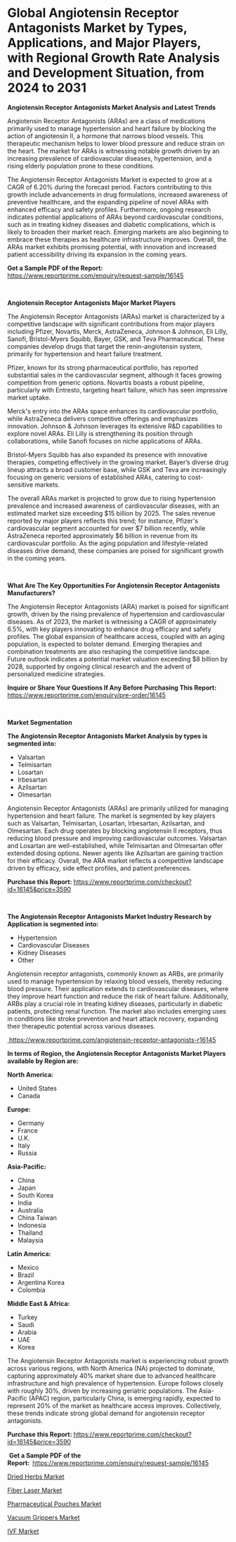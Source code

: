 <p><h1>Global Angiotensin Receptor Antagonists Market by Types, Applications, and Major Players, with Regional Growth Rate Analysis and Development Situation, from 2024 to 2031</h1></p><p><strong>Angiotensin Receptor Antagonists Market Analysis and Latest Trends</strong></p>
<p><p>Angiotensin Receptor Antagonists (ARAs) are a class of medications primarily used to manage hypertension and heart failure by blocking the action of angiotensin II, a hormone that narrows blood vessels. This therapeutic mechanism helps to lower blood pressure and reduce strain on the heart. The market for ARAs is witnessing notable growth driven by an increasing prevalence of cardiovascular diseases, hypertension, and a rising elderly population prone to these conditions.</p><p>The Angiotensin Receptor Antagonists Market is expected to grow at a CAGR of 6.20% during the forecast period. Factors contributing to this growth include advancements in drug formulations, increased awareness of preventive healthcare, and the expanding pipeline of novel ARAs with enhanced efficacy and safety profiles. Furthermore, ongoing research indicates potential applications of ARAs beyond cardiovascular conditions, such as in treating kidney diseases and diabetic complications, which is likely to broaden their market reach. Emerging markets are also beginning to embrace these therapies as healthcare infrastructure improves. Overall, the ARAs market exhibits promising potential, with innovation and increased patient accessibility driving its expansion in the coming years.</p></p>
<p><strong>Get a Sample PDF of the Report:&nbsp;</strong> <a href="https://www.reportprime.com/enquiry/request-sample/16145?utm_campaign=7&utm_medium=2&utm_source=Github&utm_content=ia&utm_term=02122024&utm_id=angiotensin-receptor-antagonists">https://www.reportprime.com/enquiry/request-sample/16145</a></p>
<p>&nbsp;</p>
<p><strong>Angiotensin Receptor Antagonists Major Market Players</strong></p>
<p><p>The Angiotensin Receptor Antagonists (ARAs) market is characterized by a competitive landscape with significant contributions from major players including Pfizer, Novartis, Merck, AstraZeneca, Johnson & Johnson, Eli Lilly, Sanofi, Bristol-Myers Squibb, Bayer, GSK, and Teva Pharmaceutical. These companies develop drugs that target the renin-angiotensin system, primarily for hypertension and heart failure treatment.</p><p>Pfizer, known for its strong pharmaceutical portfolio, has reported substantial sales in the cardiovascular segment, although it faces growing competition from generic options. Novartis boasts a robust pipeline, particularly with Entresto, targeting heart failure, which has seen impressive market uptake.</p><p>Merck's entry into the ARAs space enhances its cardiovascular portfolio, while AstraZeneca delivers competitive offerings and emphasizes innovation. Johnson & Johnson leverages its extensive R&D capabilities to explore novel ARAs. Eli Lilly is strengthening its position through collaborations, while Sanofi focuses on niche applications of ARAs.</p><p>Bristol-Myers Squibb has also expanded its presence with innovative therapies, competing effectively in the growing market. Bayer’s diverse drug lineup attracts a broad customer base, while GSK and Teva are increasingly focusing on generic versions of established ARAs, catering to cost-sensitive markets.</p><p>The overall ARAs market is projected to grow due to rising hypertension prevalence and increased awareness of cardiovascular diseases, with an estimated market size exceeding $15 billion by 2025. The sales revenue reported by major players reflects this trend; for instance, Pfizer's cardiovascular segment accounted for over $7 billion recently, while AstraZeneca reported approximately $6 billion in revenue from its cardiovascular portfolio. As the aging population and lifestyle-related diseases drive demand, these companies are poised for significant growth in the coming years.</p></p>
<p>&nbsp;</p>
<p><strong>What Are The Key Opportunities For Angiotensin Receptor Antagonists Manufacturers?</strong></p>
<p><p>The Angiotensin Receptor Antagonists (ARA) market is poised for significant growth, driven by the rising prevalence of hypertension and cardiovascular diseases. As of 2023, the market is witnessing a CAGR of approximately 6.5%, with key players innovating to enhance drug efficacy and safety profiles. The global expansion of healthcare access, coupled with an aging population, is expected to bolster demand. Emerging therapies and combination treatments are also reshaping the competitive landscape. Future outlook indicates a potential market valuation exceeding $8 billion by 2028, supported by ongoing clinical research and the advent of personalized medicine strategies.</p></p>
<p><strong>Inquire or Share Your Questions If Any Before Purchasing This Report:</strong> <a href="https://www.reportprime.com/enquiry/pre-order/16145?utm_campaign=7&utm_medium=2&utm_source=Github&utm_content=ia&utm_term=02122024&utm_id=angiotensin-receptor-antagonists">https://www.reportprime.com/enquiry/pre-order/16145</a></p>
<p>&nbsp;</p>
<p><strong>Market Segmentation</strong></p>
<p><strong>The Angiotensin Receptor Antagonists Market Analysis by types is segmented into:</strong></p>
<p><ul><li>Valsartan</li><li>Telmisartan</li><li>Losartan</li><li>Irbesartan</li><li>Azilsartan</li><li>Olmesartan</li></ul></p>
<p><p>Angiotensin Receptor Antagonists (ARAs) are primarily utilized for managing hypertension and heart failure. The market is segmented by key players such as Valsartan, Telmisartan, Losartan, Irbesartan, Azilsartan, and Olmesartan. Each drug operates by blocking angiotensin II receptors, thus reducing blood pressure and improving cardiovascular outcomes. Valsartan and Losartan are well-established, while Telmisartan and Olmesartan offer extended dosing options. Newer agents like Azilsartan are gaining traction for their efficacy. Overall, the ARA market reflects a competitive landscape driven by efficacy, side effect profiles, and patient preferences.</p></p>
<p><strong>Purchase this Report:&nbsp;</strong><a href="https://www.reportprime.com/checkout?id=16145&price=3590&utm_campaign=7&utm_medium=2&utm_source=Github&utm_content=ia&utm_term=02122024&utm_id=angiotensin-receptor-antagonists">https://www.reportprime.com/checkout?id=16145&price=3590</a></p>
<p>&nbsp;</p>
<p><strong>The Angiotensin Receptor Antagonists Market Industry Research by Application is segmented into:</strong></p>
<p><ul><li>Hypertension</li><li>Cardiovascular Diseases</li><li>Kidney Diseases</li><li>Other</li></ul></p>
<p><p>Angiotensin receptor antagonists, commonly known as ARBs, are primarily used to manage hypertension by relaxing blood vessels, thereby reducing blood pressure. Their application extends to cardiovascular diseases, where they improve heart function and reduce the risk of heart failure. Additionally, ARBs play a crucial role in treating kidney diseases, particularly in diabetic patients, protecting renal function. The market also includes emerging uses in conditions like stroke prevention and heart attack recovery, expanding their therapeutic potential across various diseases.</p></p>
<p><a href="https://www.reportprime.com/angiotensin-receptor-antagonists-r16145?utm_campaign=7&utm_medium=2&utm_source=Github&utm_content=ia&utm_term=02122024&utm_id=angiotensin-receptor-antagonists">&nbsp;https://www.reportprime.com/angiotensin-receptor-antagonists-r16145</a></p>
<p><strong>In terms of Region, the Angiotensin Receptor Antagonists Market Players available by Region are:</strong></p>
<p>
    <p> <strong> North America: </strong>
        <ul>
            <li>United States</li>
            <li>Canada</li>
        </ul>
        </p> 
    <p> <strong> Europe: </strong>
        <ul>
            <li>Germany</li>
            <li>France</li>
            <li>U.K.</li>
            <li>Italy</li>
            <li>Russia</li>
        </ul>
        </p> 
    <p> <strong> Asia-Pacific: </strong>
        <ul>
            <li>China</li>
            <li>Japan</li>
            <li>South Korea</li>
            <li>India</li>
            <li>Australia</li>
            <li>China Taiwan</li>
            <li>Indonesia</li>
            <li>Thailand</li>
            <li>Malaysia</li>
        </ul>
        </p> 
    <p> <strong> Latin America: </strong>
        <ul>
            <li>Mexico</li>
            <li>Brazil</li>
            <li>Argentina Korea</li>
            <li>Colombia</li>
        </ul>
        </p> 
    <p> <strong> Middle East & Africa: </strong>
        <ul>
            <li>Turkey</li>
            <li>Saudi</li>
            <li>Arabia</li>
            <li>UAE</li>
            <li>Korea</li>
        </ul>
    </p>
    </p>
<p><p>The Angiotensin Receptor Antagonists market is experiencing robust growth across various regions, with North America (NA) projected to dominate, capturing approximately 40% market share due to advanced healthcare infrastructure and high prevalence of hypertension. Europe follows closely with roughly 30%, driven by increasing geriatric populations. The Asia-Pacific (APAC) region, particularly China, is emerging rapidly, expected to represent 20% of the market as healthcare access improves. Collectively, these trends indicate strong global demand for angiotensin receptor antagonists.</p></p>
<p><strong>Purchase this Report: </strong><a href="https://www.reportprime.com/checkout?id=16145&price=3590&utm_campaign=7&utm_medium=2&utm_source=Github&utm_content=ia&utm_term=02122024&utm_id=angiotensin-receptor-antagonists">https://www.reportprime.com/checkout?id=16145&price=3590</a></p>
<p>&nbsp;<strong>Get a Sample PDF of the Report:&nbsp;&nbsp;</strong><a href="https://www.reportprime.com/enquiry/request-sample/16145?utm_campaign=7&utm_medium=2&utm_source=Github&utm_content=ia&utm_term=02122024&utm_id=angiotensin-receptor-antagonists">https://www.reportprime.com/enquiry/request-sample/16145</a></p>
<p><strong></strong></p>
<p><p><a href="https://github.com/bmorecock/Market-Research-Report-List-5/blob/main/dried-herbs-market.md?utm_campaign=7&utm_medium=2&utm_source=Github&utm_content=ia&utm_term=02122024&utm_id=angiotensin-receptor-antagonists">Dried Herbs Market</a></p><p><a href="https://www.linkedin.com/pulse/thorough-examination-global-fiber-laser-market-size-focus-mnckc?utm_campaign=7&utm_medium=2&utm_source=Github&utm_content=ia&utm_term=02122024&utm_id=angiotensin-receptor-antagonists">Fiber Laser Market</a></p><p><a href="https://github.com/Krish2023na/Market-Research-Report-List-6/blob/main/pharmaceutical-pouches-market.md?utm_campaign=7&utm_medium=2&utm_source=Github&utm_content=ia&utm_term=02122024&utm_id=angiotensin-receptor-antagonists">Pharmaceutical Pouches Market</a></p><p><a href="https://issuu.com/reportprime-2/docs/vacuum-grippers-market-size-2030.pptx?utm_campaign=7&utm_medium=2&utm_source=Github&utm_content=ia&utm_term=02122024&utm_id=angiotensin-receptor-antagonists">Vacuum Grippers Market</a></p><p><a href="https://www.linkedin.com/pulse/unlocking-insights-ivf-market-2024-2031-8-cagr-zymolyase-hcdwc?utm_campaign=7&utm_medium=2&utm_source=Github&utm_content=ia&utm_term=02122024&utm_id=angiotensin-receptor-antagonists">IVF Market</a></p></p>